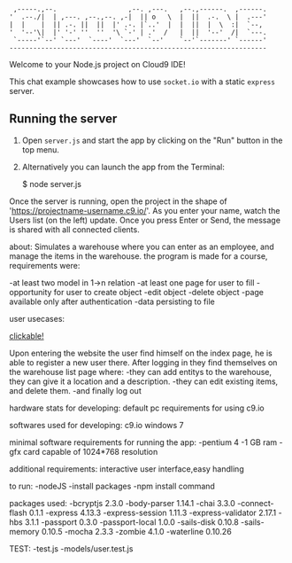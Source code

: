 
     ,-----.,--.                  ,--. ,---.   ,--.,------.  ,------.
    '  .--./|  | ,---. ,--.,--. ,-|  || o   \  |  ||  .-.  \ |  .---'
    |  |    |  || .-. ||  ||  |' .-. |`..'  |  |  ||  |  \  :|  `--, 
    '  '--'\|  |' '-' ''  ''  '\ `-' | .'  /   |  ||  '--'  /|  `---.
     `-----'`--' `---'  `----'  `---'  `--'    `--'`-------' `------'
    ----------------------------------------------------------------- 


Welcome to your Node.js project on Cloud9 IDE!

This chat example showcases how to use `socket.io` with a static `express` server.

## Running the server

1) Open `server.js` and start the app by clicking on the "Run" button in the top menu.

2) Alternatively you can launch the app from the Terminal:

    $ node server.js

Once the server is running, open the project in the shape of 'https://projectname-username.c9.io/'. As you enter your name, watch the Users list (on the left) update. Once you press Enter or Send, the message is shared with all connected clients.

about:
Simulates a warehouse where you can enter as an employee, and manage the items in the warehouse.
the program is made for a course, requirements were:

-at least two model in 1->n relation
-at least one page for user to fill
-opportunity for user to create object
-edit object
-delete object
-page available only after authentication
-data persisting to file

user usecases:

[clickable!](readme/esetdiagram.png)

Upon entering the website the user find himself on the index page, he is able to register a new user there.
After logging in they find themselves on the warehouse list page where: 
-they can add entitys to the warehouse, they can give it a location and a description.
-they can edit existing items, and delete them.
-and finally log out

hardware stats for developing:
default pc requirements for using c9.io

softwares used for developing:
c9.io
windows 7

minimal software requirements for running the app:
-pentium 4
-1 GB ram
-gfx card capable of 1024*768 resolution

additional requirements:
interactive user interface,easy handling

to run:
-nodeJS
-install packages
  -npm install <package name>  command

packages used:
-bcryptjs 2.3.0
-body-parser 1.14.1
-chai 3.3.0
-connect-flash 0.1.1
-express 4.13.3
-express-session 1.11.3
-express-validator 2.17.1
-hbs 3.1.1
-passport 0.3.0
-passport-local 1.0.0
-sails-disk 0.10.8
-sails-memory 0.10.5
-mocha 2.3.3
-zombie 4.1.0
-waterline 0.10.26

TEST:
-test.js
-models/user.test.js


